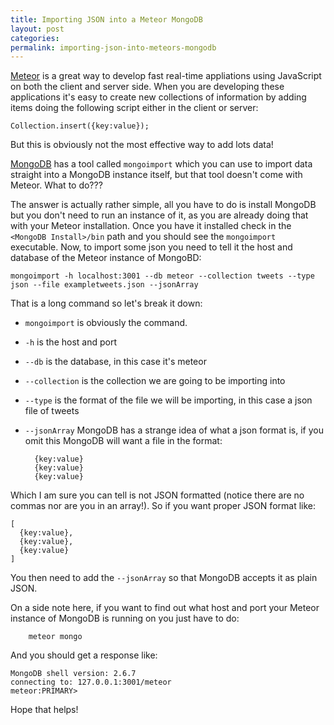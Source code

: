 ```yaml
---
title: Importing JSON into a Meteor MongoDB
layout: post
categories: 
permalink: importing-json-into-meteors-mongodb
---
```

[Meteor](http://meteor.com) is a great way to develop fast real-time appliations using JavaScript on both the client and server side. When you are developing these applications it's easy to create new collections of information by adding items doing the following script either in the client or server:

	Collection.insert({key:value});

But this is obviously not the most effective way to add lots data!

[MongoDB](http://www.mongodb.com/) has a tool called `mongoimport` which you can use to import data straight into a MongoDB instance itself, but that tool doesn't come with Meteor. What to do???

The answer is actually rather simple, all you have to do is install MongoDB but you don't need to run an instance of it, as you are already doing that with your Meteor installation.
Once you have it installed check in the `<MongoDB Install>/bin` path and you should see the `mongoimport` executable. Now, to import some json you need to tell it the host and database of the Meteor instance of MongoBD:

	mongoimport -h localhost:3001 --db meteor --collection tweets --type json --file exampletweets.json --jsonArray
That is a long command so let's break it down:

* `mongoimport` is obviously the command.
* `-h` is the host and port
* `--db` is the database, in this case it's meteor
* `--collection` is the collection we are going to be importing into
* `--type` is the format of the file we will be importing, in this case a json file of tweets
* `--jsonArray` MongoDB has a strange idea of what a json format is, if you omit this MongoDB will want a file in the format:
	
		

		{key:value}
        {key:value}
        {key:value}

Which I am sure you can tell is not JSON formatted (notice there are no commas nor are you in an array!). 
So if you want proper JSON format like:

    [
      {key:value},
      {key:value},
      {key:value}
    ]
    
You then need to add the `--jsonArray` so that MongoDB accepts it as plain JSON.

On a side note here, if you want to find out what host and port your Meteor instance of MongoDB is running on you just have to do:

		meteor mongo
And you should get a response like:

    MongoDB shell version: 2.6.7
    connecting to: 127.0.0.1:3001/meteor
    meteor:PRIMARY>
    
Hope that helps!